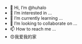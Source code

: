 - 👋 Hi, I’m @huhalo
- 👀 I’m interested in ...
- 🌱 I’m currently learning ...
- 💞️ I’m looking to collaborate on ...
- 📫 How to reach me ...
- 😍我爱我的家

<!---
huhalo/huhalo is a ✨ special ✨ repository because its `README.md` (this file) appears on your GitHub profile.
You can click the Preview link to take a look at your changes.
--->
